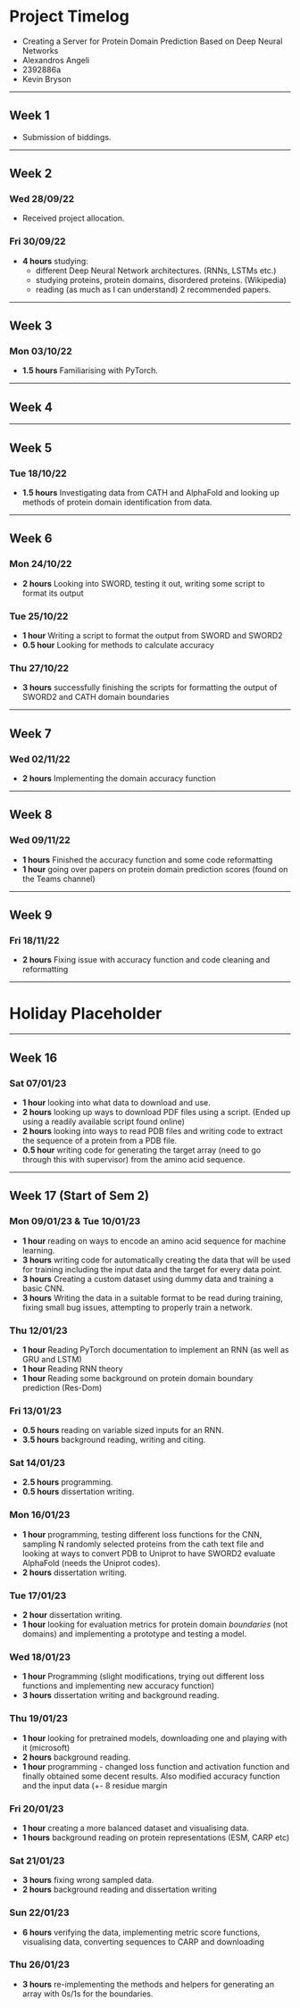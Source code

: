 # Project Timelog

- Creating a Server for Protein Domain Prediction Based on Deep Neural Networks
- Alexandros Angeli 
- 2392886a
- Kevin Bryson

---

## Week 1

- Submission of biddings.

---

## Week 2

### Wed 28/09/22

- Received project allocation.

### Fri 30/09/22

- **4 hours** studying:
  - different Deep Neural Network architectures. (RNNs, LSTMs etc.)
  - studying proteins, protein domains, disordered proteins. (Wikipedia)
  - reading (as much as I can understand) 2 recommended papers.

---

## Week 3

### Mon 03/10/22

- **1.5 hours** Familiarising with PyTorch.

---

## Week 4

---

## Week 5

### Tue 18/10/22

- **1.5 hours** Investigating data from CATH and AlphaFold and looking up methods of protein domain identification from data.

---

## Week 6

### Mon 24/10/22

- **2 hours** Looking into SWORD, testing it out, writing some script to format its output

### Tue 25/10/22

- **1 hour** Writing a script to format the output from SWORD and SWORD2
- **0.5 hour** Looking for methods to calculate accuracy

### Thu 27/10/22

- **3 hours** successfully finishing the scripts for formatting the output of SWORD2 and CATH domain boundaries

---

## Week 7

### Wed 02/11/22

- **2 hours** Implementing the domain accuracy function

---

## Week 8

### Wed 09/11/22

- **1 hours** Finished the accuracy function and some code reformatting
- **1 hour** going over papers on protein domain prediction scores (found on the Teams channel)

---

## Week 9

### Fri 18/11/22

- **2 hours** Fixing issue with accuracy function and code cleaning and reformatting 

---

# Holiday Placeholder

---

## Week 16

### Sat 07/01/23
- **1 hour** looking into what data to download and use.
- **2 hours** looking up ways to download PDF files using a script. (Ended up using a readily available script found online)
- **2 hours** looking into ways to read PDB files and writing code to extract the sequence of a protein from a PDB file.
- **0.5 hour** writing code for generating the target array (need to go through this with supervisor) from the amino acid sequence.
---

## Week 17 (Start of Sem 2)

### Mon 09/01/23 & Tue 10/01/23
- **1 hour** reading on ways to encode an amino acid sequence for machine learning.
- **3 hours** writing code for automatically creating the data that will be used for training including the input data and the target for every data point.
- **3 hours** Creating a custom dataset using dummy data and training a basic CNN.
- **3 hours** Writing the data in a suitable format to be read during training, fixing small bug issues, attempting to properly train a network.

### Thu 12/01/23
- **1 hour** Reading PyTorch documentation to implement an RNN (as well as GRU and LSTM)
- **1 hour** Reading RNN theory
- **1 hour** Reading some background on protein domain boundary prediction (Res-Dom)

### Fri 13/01/23
- **0.5 hours** reading on variable sized inputs for an RNN.
- **3.5 hours** background reading, writing and citing.

### Sat 14/01/23
- **2.5 hours** programming.
- **0.5 hours** dissertation writing.

### Mon 16/01/23
- **1 hour** programming, testing different loss functions for the CNN, sampling N randomly selected proteins from the cath text file and looking at ways to convert PDB to Uniprot to have SWORD2 evaluate AlphaFold (needs the Uniprot codes).
- **2 hours** dissertation writing.

### Tue 17/01/23
- **2 hour** dissertation writing.
- **1 hour** looking for evaluation metrics for protein domain *boundaries* (not domains) and implementing a prototype and testing a model.

### Wed 18/01/23
- **1 hour** Programming (slight modifications, trying out different loss functions and implementing new accuracy function)
- **3 hours** dissertation writing and background reading.

### Thu 19/01/23
- **1 hour** looking for pretrained models, downloading one and playing with it (microsoft)
- **2 hours** background reading.
- **1 hour** programming - changed loss function and activation function and finally obtained some decent results. Also modified accuracy function and the input data (+- 8 residue margin

### Fri 20/01/23
- **1 hour** creating a more balanced dataset and visualising data.
- **1 hours** background reading on protein representations (ESM, CARP etc)

### Sat 21/01/23
- **3 hours** fixing wrong sampled data.
- **2 hours** background reading and dissertation writing

### Sun 22/01/23
- **6 hours** verifying the data, implementing metric score functions, visualising data, converting sequences to CARP and downloading

### Thu 26/01/23
- **3 hours** re-implementing the methods and helpers for generating an array with 0s/1s for the boundaries.

